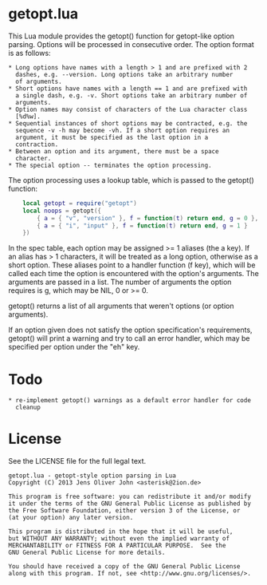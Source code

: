 # getopt.lua

This Lua module provides the getopt() function for getopt-like option
parsing. Options will be processed in consecutive order. The option
format is as follows:

    * Long options have names with a length > 1 and are prefixed with 2
      dashes, e.g. --version. Long options take an arbitrary number
      of arguments.
    * Short options have names with a length == 1 and are prefixed with
      a single dash, e.g. -v. Short options take an arbitrary number of
      arguments.
    * Option names may consist of characters of the Lua character class
      [%d%w].
    * Sequential instances of short options may be contracted, e.g. the
      sequence -v -h may become -vh. If a short option requires an
      argument, it must be specified as the last option in a
      contraction.
    * Between an option and its argument, there must be a space
      character.
    * The special option -- terminates the option processing.

The option processing uses a lookup table, which is passed to the
getopt() function:

```lua
    local getopt = require("getopt")
    local noops = getopt({
        { a = { "v", "version" }, f = function(t) return end, g = 0 },
        { a = { "i", "input" }, f = function(t) return end, g = 1 }
    })
```

In the spec table, each option may be assigned >= 1 aliases (the a key).
If an alias has > 1 characters, it will be treated as a long option,
otherwise as a short option. These aliases point to a handler function
(f key), which will be called each time the option is encountered with
the option's arguments. The arguments are passed in a list. The number
of arguments the option requires is g, which may be NIL, 0 or >= 0.

getopt() returns a list of all arguments that weren't options (or
option arguments).

If an option given does not satisfy the option specification's
requirements, getopt() will print a warning and try to call an error
handler, which may be specified per option under the "eh" key.

# Todo

    * re-implement getopt() warnings as a default error handler for code
      cleanup

# License

See the LICENSE file for the full legal text.

```
getopt.lua - getopt-style option parsing in Lua
Copyright (C) 2013 Jens Oliver John <asterisk@2ion.de>

This program is free software: you can redistribute it and/or modify
it under the terms of the GNU General Public License as published by
the Free Software Foundation, either version 3 of the License, or
(at your option) any later version.

This program is distributed in the hope that it will be useful,
but WITHOUT ANY WARRANTY; without even the implied warranty of
MERCHANTABILITY or FITNESS FOR A PARTICULAR PURPOSE.  See the
GNU General Public License for more details.

You should have received a copy of the GNU General Public License
along with this program. If not, see <http://www.gnu.org/licenses/>.
```
